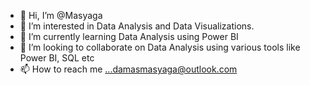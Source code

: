 - 👋 Hi, I’m @Masyaga
- 👀 I’m interested in Data Analysis and Data Visualizations.
- 🌱 I’m currently learning Data Analysis using Power BI
- 💞️ I’m looking to collaborate on Data Analysis using various tools like Power BI, SQL etc
- 📫 How to reach me ...damasmasyaga@outlook.com

<!---
Masyaga/Masyaga is a ✨ special ✨ repository because its `README.md` (this file) appears on your GitHub profile.
You can click the Preview link to take a look at your changes.
--->

